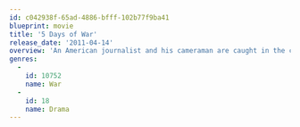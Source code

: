 ```yaml
---
id: c042938f-65ad-4886-bfff-102b77f9ba41
blueprint: movie
title: '5 Days of War'
release_date: '2011-04-14'
overview: 'An American journalist and his cameraman are caught in the combat zone during the first Russian airstrikes against Georgia. Rescuing Tatia, a young Georgian schoolteacher separated from her family during the attack, the two reporters agree to help reunite her with her family in exchange for serving as their interpreter. As the three attempt to escape to safety, they witness--and document--the devastation from the full-scale crossfire and cold-blooded murder of innocent civilians.'
genres:
  -
    id: 10752
    name: War
  -
    id: 18
    name: Drama
---
```

